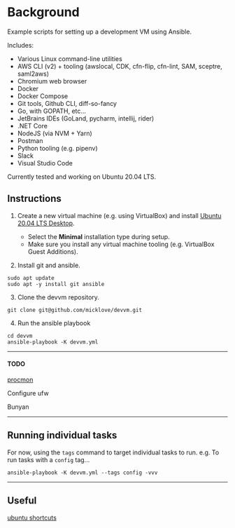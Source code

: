 # Background

Example scripts for setting up a development VM using Ansible.

Includes:
* Various Linux command-line utilities
* AWS CLI (v2) + tooling (awslocal, CDK, cfn-flip, cfn-lint, SAM, sceptre, saml2aws)
* Chromium web browser
* Docker
* Docker Compose
* Git tools, Github CLI, diff-so-fancy
* Go, with GOPATH, etc...
* JetBrains IDEs (GoLand, pycharm, intellij, rider)
* .NET Core
* NodeJS (via NVM + Yarn)
* Postman
* Python tooling (e.g. pipenv)
* Slack
* Visual Studio Code

Currently tested and working on Ubuntu 20.04 LTS.

## Instructions

1. Create a new virtual machine (e.g. using VirtualBox) and install [Ubuntu 20.04 LTS Desktop](https://releases.ubuntu.com/20.04/).
   * Select the **Minimal** installation type during setup.
   * Make sure you install any virtual machine tooling (e.g. VirtualBox Guest Additions).

2. Install git and ansible.
```
sudo apt update
sudo apt -y install git ansible
```

3. Clone the devvm repository.
```
git clone git@github.com/micklove/devvm.git
```

4. Run the ansible playbook
```
cd devvm
ansible-playbook -K devvm.yml
```

---

#### TODO
[procmon](https://github.com/microsoft/ProcMon-for-Linux)

Configure ufw

Bunyan

---

## Running individual tasks
For now, using the `tags` command to target individual tasks to run. e.g. To run tasks with a `config` tag...

```
ansible-playbook -K devvm.yml --tags config -vvv
```

---

## Useful
[ubuntu shortcuts](https://help.ubuntu.com/stable/ubuntu-help/shell-keyboard-shortcuts.html.en)

